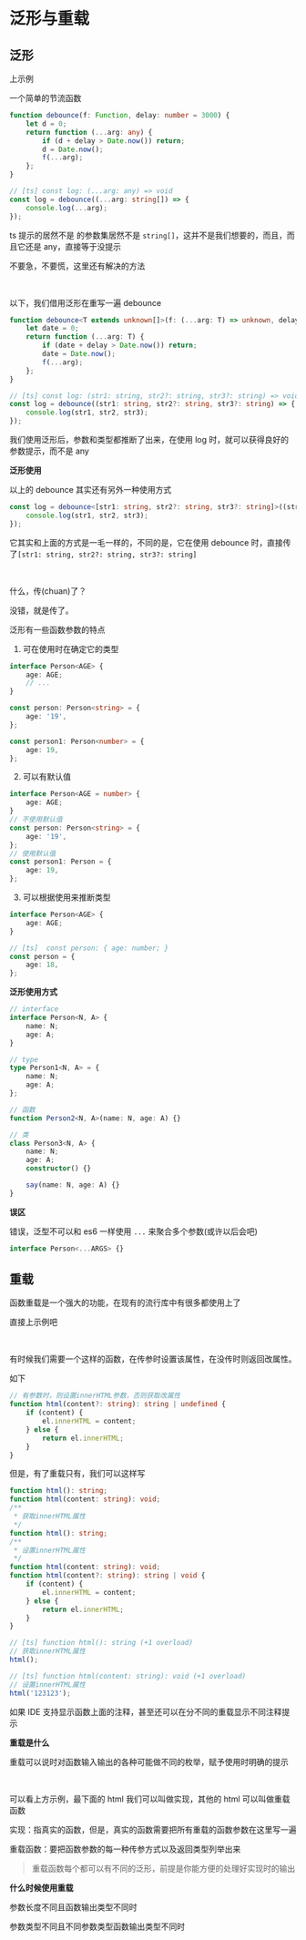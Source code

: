 # 泛形与重载

## 泛形

上示例

一个简单的节流函数

```ts
function debounce(f: Function, delay: number = 3000) {
    let d = 0;
    return function (...arg: any) {
        if (d + delay > Date.now()) return;
        d = Date.now();
        f(...arg);
    };
}

// [ts] const log: (...arg: any) => void
const log = debounce((...arg: string[]) => {
    console.log(...arg);
});
```

ts 提示的居然不是 的参数集居然不是 `string[]`，这并不是我们想要的，而且，而且它还是 any，直接等于没提示

不要急，不要慌，这里还有解决的方法

<br/>

以下，我们借用泛形在重写一遍 debounce

```ts
function debounce<T extends unknown[]>(f: (...arg: T) => unknown, delay: number = 3000) {
    let date = 0;
    return function (...arg: T) {
        if (date + delay > Date.now()) return;
        date = Date.now();
        f(...arg);
    };
}

// [ts] const log: (str1: string, str2?: string, str3?: string) => void
const log = debounce((str1: string, str2?: string, str3?: string) => {
    console.log(str1, str2, str3);
});
```

我们使用泛形后，参数和类型都推断了出来，在使用 log 时，就可以获得良好的参数提示，而不是 any

**泛形使用**

以上的 debounce 其实还有另外一种使用方式

```ts
const log = debounce<[str1: string, str2?: string, str3?: string]>((str1, str2, str3) => {
    console.log(str1, str2, str3);
});
```

它其实和上面的方式是一毛一样的，不同的是，它在使用 debounce 时，直接传了`[str1: string, str2?: string, str3?: string]`

<br />

什么，传(chuan)了？

没错，就是传了。

泛形有一些函数参数的特点

1. 可在使用时在确定它的类型

```ts
interface Person<AGE> {
    age: AGE;
    // ...
}

const person: Person<string> = {
    age: '19',
};

const person1: Person<number> = {
    age: 19,
};
```

2. 可以有默认值

```ts
interface Person<AGE = number> {
    age: AGE;
}
// 不使用默认值
const person: Person<string> = {
    age: '19',
};
// 使用默认值
const person1: Person = {
    age: 19,
};
```

3. 可以根据使用来推断类型

```ts
interface Person<AGE> {
    age: AGE;
}

// [ts]  const person: { age: number; }
const person = {
    age: 18,
};
```

**泛形使用方式**

```ts
// interface
interface Person<N, A> {
    name: N;
    age: A;
}

// type
type Person1<N, A> = {
    name: N;
    age: A;
};

// 函数
function Person2<N, A>(name: N, age: A) {}

// 类
class Person3<N, A> {
    name: N;
    age: A;
    constructor() {}

    say(name: N, age: A) {}
}
```

**误区**

错误，泛型不可以和 es6 一样使用 `...` 来聚合多个参数(或许以后会吧)

```ts
interface Person<...ARGS> {}
```

## 重载

函数重载是一个强大的功能，在现有的流行库中有很多都使用上了

直接上示例吧

<br />

有时候我们需要一个这样的函数，在传参时设置该属性，在没传时则返回改属性。

如下

```ts
// 有参数时，则设置innerHTML参数，否则获取改属性
function html(content?: string): string | undefined {
    if (content) {
        el.innerHTML = content;
    } else {
        return el.innerHTML;
    }
}
```

但是，有了重载只有，我们可以这样写

```ts
function html(): string;
function html(content: string): void;
/**
 * 获取innerHTML属性
 */
function html(): string;
/**
 * 设置innerHTML属性
 */
function html(content: string): void;
function html(content?: string): string | void {
    if (content) {
        el.innerHTML = content;
    } else {
        return el.innerHTML;
    }
}

// [ts] function html(): string (+1 overload)
// 获取innerHTML属性
html();

// [ts] function html(content: string): void (+1 overload)
// 设置innerHTML属性
html('123123');
```

如果 IDE 支持显示函数上面的注释，甚至还可以在分不同的重载显示不同注释提示

**重载是什么**

重载可以说时对函数输入输出的各种可能做不同的枚举，赋予使用时明确的提示

<br />

可以看上方示例，最下面的 html 我们可以叫做实现，其他的 html 可以叫做重载函数

实现：指真实的函数，但是，真实的函数需要把所有重载的函数参数在这里写一遍

重载函数：要把函数参数的每一种传参方式以及返回类型列举出来

> 重载函数每个都可以有不同的泛形，前提是你能方便的处理好实现时的输出

**什么时候使用重载**

参数长度不同且函数输出类型不同时

参数类型不同且不同参数类型函数输出类型不同时
